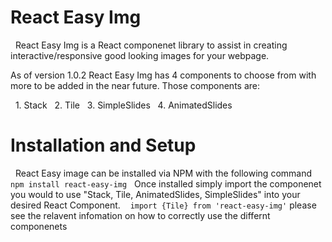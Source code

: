 # React Easy Img 

&nbsp; React Easy Img is a React componenet library to assist in creating interactive/responsive good looking images for your webpage. 

As of version 1.0.2 React Easy Img has 4 components to choose from with more to be added in the near future. Those components are: 

&nbsp; 1. Stack 
&nbsp; 2. Tile
&nbsp; 3. SimpleSlides
&nbsp; 4. AnimatedSlides

# Installation and Setup 

&nbsp; React Easy image can be installed via NPM with the following command 
&nbsp;&nbsp; `npm install react-easy-img`
&nbsp; Once installed simply import the componenet you would to use "Stack, Tile, AnimatedSlides, SimpleSlides" into your desired React Component.
&nbsp;&nbsp; `import {Tile} from 'react-easy-img'`
please see the relavent infomation on how to correctly use the differnt componenets
 